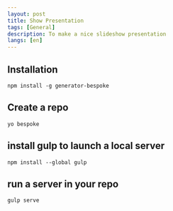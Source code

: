 ```yaml
---
layout: post
title: Show Presentation
tags: [General]
description: To make a nice slideshow presentation
langs: [en]
---
```


## Installation

    npm install -g generator-bespoke

## Create a repo

    yo bespoke

## install gulp to launch a local server

    npm install --global gulp

## run a server in your repo

    gulp serve
